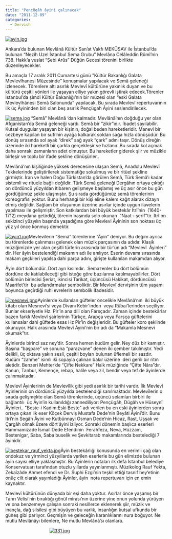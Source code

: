```yaml
---
title: "Pençügâh âyini çalınacak"
date: "2011-12-09"
categories: 
  - Dervish
---
```


[![ayin.jpg](/uploads/2011/12/ayin.jpg)](/uploads/2011/12/ayin.jpg "ayin.jpg")

Ankara’da bulunan Mevlânâ Kültür San’at Vakfı MEKÜSAV ile İstanbul’da bulunan “Nezih Uzel İstanbul Sema Grubu” Mevlâna Celâleddin Rûmî’nin 738. Hakk’a vuslat “Şebi Arûs” Düğün Gecesi törenini birlikte düzenleyecekler.

Bu amaçla 17 aralık 2011 Cumartesi günü "Kültür Bakanlığı Galata Mevlevîhanesi Müzesinde" konuşmalar yapılacak ve Semâ geleneği izlenecek. Törenlere altı asırlık Mevlevî kültürüne yakınlık duyan ve bu kültürü çeşitli yönleri ile yaşayan elliye yakın görevli iştirak edecek.Törenler İstanbul’da şimdi Kültür Bakanlığı’nın bir müzesi olan “eski Galata Mevlevîhânesi Semâ Salonunda” yapılacak. Bu sırada Mevlevî repertuvarının ilk üç Âyininden biri olan beş asırlık Pençügah Âyini seslendirilecek.

[![sema.jpg](/uploads/2011/12/sema.jpg)](/uploads/2011/12/sema.jpg "sema.jpg") “Semâ” Mevlânâ ‘dan kalmadır. Mevlânâ’nın doğduğu yer olan Afganistan’da Semâ geleneği vardı. Semâ bir “zikir”ıdır. İbadet sayılabilir. Kutsal duygular yaşayan bir kişinin, doğal beden hareketleridir. Manevi bir cezbeye kapılan bir sufi’nin ayağa kalkarak soldan sağa hızla dönüşüdür. Bu dönüş sırasında sol ayak “direk” sağ ayak “çark” adını taşır. Dönüş direğin üzerinde iki hareketli bir çarkla gerçekleşir ve hızlanır. Bu sırada kol açmak daha sonraki zamanların adet olmuştur. Bu hareketler giderek şiir ve müzikle birleşir ve toplu bir ifade şekline dönüşürler..

Mevlânâ’nın kişiliğinde yüksek derecesine ulaşan Semâ, Anadolu Mevlevî Tekkelerinde geliştirilerek sistematiğe sokulmuş ve bir ritüel şekline girmiştir. İran ve halen Doğu Türkistan’da görülen Semâ, Türk Semâ’ı kadar sistemli ve rituele bağlı değildir. Türk Semâ geleneği Dergâhın ortaya çıktığı on dördüncü yüzyıldan itibaren gelişmeye başlamış ve üç asır önce bu gün gördüğümüz şekle ulaşmıştır. Şu sırada gördüğümüz semâ törenlerinin koreografisi yoktur. Bunu herhangi bir kişi eline kalem kağıt alarak dizayn etmiş değildir. Sağlam bir oluşumun üzerine asırlar içinde uygun ilavelerin yapılması ile gelişmiştir. Son katkılardan biri büyük bestekâr Itrî’nin  (1640-1712) meydana getirdiği, törenin başında solo okunan  “Naat-ı şerif”tir. Itrî on sekizinci yüzyılın başında yaşadığına göre Mevlevi Âyininin son noktası üç yüz yıl önce konmuş demektir.

[![ayin1.jpg](/uploads/2011/12/ayin1.jpg)](/uploads/2011/12/ayin1.jpg "ayin1.jpg")Mevlevîlerin “Semâ” törenlerine “Âyin” deniyor. Bu değim ayrıca bu törenlerde çalınması gelenek olan müzik parçasının da adıdır. Klasik müziğimizde yer alan çeşitli türlerin arasında bir tür’ün adı “Mevlevî  Âyinleri” dir. Her âyin bestelendiği makamın adı ile anılıyor. Eserin devamı sırasında makam geçkileri yapılsa dahi parça adını, girişte kullanılan makamdan alıyor.

Âyin dört bölümdür. Dört ayrı kısımdır.  Semazenler bu dört bölümün dördüne de katılabileceği gibi isteğe göre bazılarına katılmayabilirler. Dört bölümün birincisi Şeriat, ikincisi Tarikat, üçüncüsü Hakikat, dördüncüsü Maarifet’tir  bu adlandırmalar semboliktir. Bir Mevlevî dervişinin tüm yaşamı boyunca geçirdiği ruhi evrelerin sembolik ifadesidir.

[![mesnevi.png](/uploads/2011/12/mesnevi.png)](/uploads/2011/12/mesnevi.png "mesnevi.png")Ayinlerde kullanılan güfteler öncelikle Mevlânâ’nın  iki büyük kitabı olan Mesnevi’si veya Divanı Kebir'inden  veya Rübai’lerinden seçiliyor. Bunlar ekseriyetle Hz. Pir’in ana dili olan Farsçadır. Zaman içinde bestekârlar bazen farklı Mevlevî şairlerinin Türkçe, Arapça veya Farsça güftelerini kullansalar dahi güftede esas Hz Pir’in değişleridir. Bu güfteler koro şeklinde okunuyor. Halk arasında Mevlevî Âyini’nin bir adı da “Makamla Mesnevi okumak”tır.

Âyinlerde birinci saz ney’dir. Sonra hemen kudüm gelir. Ney düz bir kamıştır. Başına “başpare” ve sonuna “parazvane” denen iki çember takılmıştır. Yedi delikli, üç oktava yakın sesli, çeşitli boyları bulunan üflemeli bir sazdır. Kudüm “zahme” isimli iki sopayla çalınan bakır üzerine  deri gerili bir ritm aletidir. Benzeri Mehter’de “Çifte Nekkare” Halk müziğinde “Çifte Nâra”dır. Kanun, Tanbur, Kemençe, rebap, halile veya zil, bendir veya tef de âyinlerde çalınmaktadır.

Mevlevî Âyinlerinin de Mevlevîlik gibi yedi asırlık bir tarihi vardır. İlk Mevlevî Âyinlerinin on dördüncü yüzyılda bestelendiği sanılmaktadır. Mevlevîlerin o sırada gelişmekte olan Semâ törenlerinde, üçüncü selamları birbiri ile bağlantılı  üç Âyin’in kullanıldığı zannediliyor: Pençügâh, Dügâh ve Hüseynî Âyinleri.. "Beste-i Kadim:Eski Beste" adı verilen bu en eski âyinlerden sonra ortaya çıkan ilk eser Köçek Derviş Mustafa Dede’nin Beyâti Âyini’dir. Bunu Itri’nin Segâh Âyini ve Kutbünnayi Osman Dede’nin Hicaz, Rast, Uşşak ve Çargâh olmak üzere dört âyini izliyor. Sonraki dönemin başlıca eserleri  Hammamizade İsmail Dede Efendinin  Ferahfeza, Neva, Hüzzam, Bestenigar, Saba, Saba buselik ve Şevkitarab makamlarında bestelediği 7 âyinidir.

[![bestekar_rauf_yekta.jpg](/uploads/2011/12/bestekar_rauf_yekta.jpg)](/uploads/2011/12/bestekar_rauf_yekta.jpg "bestekar_rauf_yekta.jpg")Âyin bestekârlığı konusunda en verimli çağ olan ondokuz ve yirminci yüzyıllarda verilen eserlerle bu gün elimizde bulunan âyin sayısı elliye yaklaşmıştır. Bu Âyinlerin notaları ilk defa İstanbul belediye Konservatuarı tarafından otuzlu yıllarda yayınlanmıştı. Müzikolog Rauf Yekta, Zekaîzâde Ahmet efendi ve Dr. Suphi Ezgi’nin teşkil ettiği tasnif hey’etinin onüç cilt olarak yayınladığı Âyinler, âyin  nota repertuvarı için en emin kaynaktır.

Mevlevî kültürünün dünyada bir eşi daha yoktur. Asırlar önce yaşamış bir Tanrı Velisi’nin bıraktığı gönül mirası’nın üzerine yine onun yolunda yürüyen ve ona benzemeye çalışan sonraki nesillerce eklenerek şiir, müzik ve inançla, dağ silsilesi gibi büyüyen bu varlık, insanlığın kutsal ufkunda bir güneş gibi parlıyor. Geçmişin ve geleceğin karanlıklarını nura boğuyor. Ne mutlu Mevlânâyı bilenlere, Ne mutlu Mevlânâ’sı olanlara.

                                   [![331.jpg](/uploads/2011/12/331.jpg)](/uploads/2011/12/331.jpg "331.jpg")
